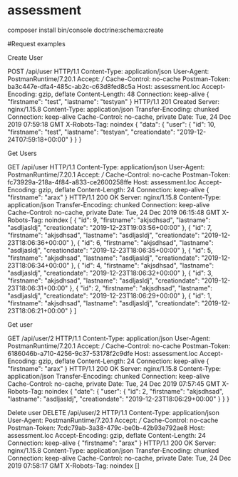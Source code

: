 # assessment
composer install
bin/console doctrine:schema:create

#Request examples

Create User

POST /api/user HTTP/1.1
Content-Type: application/json
User-Agent: PostmanRuntime/7.20.1
Accept: */*
Cache-Control: no-cache
Postman-Token: ba3c447e-dfa4-485c-ab2c-c63d8fed8c5a
Host: assessment.loc
Accept-Encoding: gzip, deflate
Content-Length: 48
Connection: keep-alive
{
"firstname": "test",
"lastname": "testyan"
}
HTTP/1.1 201 Created
Server: nginx/1.15.8
Content-Type: application/json
Transfer-Encoding: chunked
Connection: keep-alive
Cache-Control: no-cache, private
Date: Tue, 24 Dec 2019 07:59:18 GMT
X-Robots-Tag: noindex
{
"data": {
"user": {
"id": 10,
"firstname": "test",
"lastname": "testyan",
"creationdate": "2019-12-24T07:59:18+00:00"
}
}
}


Get Users

GET /api/user HTTP/1.1
Content-Type: application/json
User-Agent: PostmanRuntime/7.20.1
Accept: */*
Cache-Control: no-cache
Postman-Token: fc73929a-218a-4f84-a833-ce2600258ffe
Host: assessment.loc
Accept-Encoding: gzip, deflate
Content-Length: 24
Connection: keep-alive
{
"firstname": "arax"
}
HTTP/1.1 200 OK
Server: nginx/1.15.8
Content-Type: application/json
Transfer-Encoding: chunked
Connection: keep-alive
Cache-Control: no-cache, private
Date: Tue, 24 Dec 2019 06:15:48 GMT
X-Robots-Tag: noindex
[
{
"id": 9,
"firstname": "akjsdhsad",
"lastname": "asdljasldj",
"creationdate": "2019-12-23T19:03:56+00:00"
},
{
"id": 7,
"firstname": "akjsdhsad",
"lastname": "asdljasldj",
"creationdate": "2019-12-23T18:06:36+00:00"
},
{
"id": 6,
"firstname": "akjsdhsad",
"lastname": "asdljasldj",
"creationdate": "2019-12-23T18:06:35+00:00"
},
{
"id": 5,
"firstname": "akjsdhsad",
"lastname": "asdljasldj",
"creationdate": "2019-12-23T18:06:34+00:00"
},
{
"id": 4,
"firstname": "akjsdhsad",
"lastname": "asdljasldj",
"creationdate": "2019-12-23T18:06:32+00:00"
},
{
"id": 3,
"firstname": "akjsdhsad",
"lastname": "asdljasldj",
"creationdate": "2019-12-23T18:06:31+00:00"
},
{
"id": 2,
"firstname": "akjsdhsad",
"lastname": "asdljasldj",
"creationdate": "2019-12-23T18:06:29+00:00"
},
{
"id": 1,
"firstname": "akjsdhsad",
"lastname": "asdljasldj",
"creationdate": "2019-12-23T18:06:21+00:00"
}
]

Get user

GET /api/user/2 HTTP/1.1
Content-Type: application/json
User-Agent: PostmanRuntime/7.20.1
Accept: */*
Cache-Control: no-cache
Postman-Token: 6186046b-a710-4256-9c37-53178f2c9dfe
Host: assessment.loc
Accept-Encoding: gzip, deflate
Content-Length: 24
Connection: keep-alive
{
"firstname": "arax"
}
HTTP/1.1 200 OK
Server: nginx/1.15.8
Content-Type: application/json
Transfer-Encoding: chunked
Connection: keep-alive
Cache-Control: no-cache, private
Date: Tue, 24 Dec 2019 07:57:45 GMT
X-Robots-Tag: noindex
{
"date": {
"user": {
"id": 2,
"firstname": "akjsdhsad",
"lastname": "asdljasldj",
"creationdate": "2019-12-23T18:06:29+00:00"
}
}
}

Delete user
DELETE /api/user/2 HTTP/1.1
Content-Type: application/json
User-Agent: PostmanRuntime/7.20.1
Accept: */*
Cache-Control: no-cache
Postman-Token: 7cdc79ab-3a38-479c-be0b-42b93e792ae8
Host: assessment.loc
Accept-Encoding: gzip, deflate
Content-Length: 24
Connection: keep-alive
{
"firstname": "arax"
}
HTTP/1.1 200 OK
Server: nginx/1.15.8
Content-Type: application/json
Transfer-Encoding: chunked
Connection: keep-alive
Cache-Control: no-cache, private
Date: Tue, 24 Dec 2019 07:58:17 GMT
X-Robots-Tag: noindex
[]


